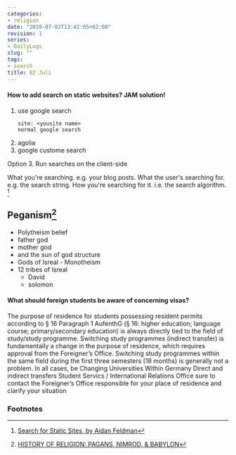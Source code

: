 ```yaml
---
categories:
- religion
date: "2019-07-02T13:42:05+02:00"
revision: 1
series:
- DailyLogs
slug: ""
tags:
- search
title: 02 Juli
---
```


#### How to add search on static websites? JAM solution!

1. use google search
   ```
   site: <yousite name>
   normal google search
   ```
2. agolia
3. google custome search

Option 3. Run searches on the client-side

What you're searching. e.g. your blog posts.
What the user's searching for. e.g. the search string.
How you're searching for it. i.e. the search algorithm.
[^1]

## Peganism[^2]

* Polytheism belief
* father god
* mother god
* and the sun of god structure
* Gods of Isreal - Monotheism
* 12 tribes of Isreal
  * David
  * solomon

#### What should foreign students be aware of concerning visas?

The purpose of residence for students possessing resident permits according to § 16
Paragraph 1 AufenthG (§ 16: higher education; language course; primary/secondary
education) is always directly tied to the field of study/study programme. Switching study
programmes (indirect transfer) is fundamentally a change in the purpose of residence, which
requires approval from the Foreigner’s Office. Switching study programmes within the same
field during the first three semesters (18 months) is generally not a problem. In all cases, be 
Changing Universities Within Germany
Direct and indirect transfers
Student Servics /
International Relations
Office
sure to contact the Foreigner’s Office responsible for your place of
residence and clarify your situation


### Footnotes

[^1]: [Search for Static Sites, by Aidan Feldman](https://youtu.be/zahaMg3X0Tc)
[^2]: [HISTORY OF RELIGION: PAGANS, NIMROD, & BABYLON](https://youtu.be/PdsJs0UIm7s)
